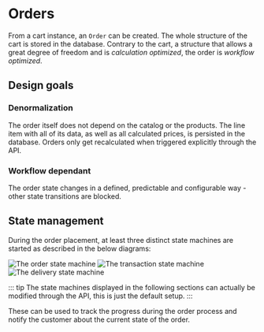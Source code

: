 # Orders

From a cart instance, an `Order` can be created. The whole structure of the cart is stored in the database. Contrary to the cart, a structure that allows a great degree of freedom and is *calculation optimized*, the order is *workflow optimized*.

## Design goals

### Denormalization

The order itself does not depend on the catalog or the products. The line item with all of its data, as well as all calculated prices, is persisted in the database. Orders only get recalculated when triggered explicitly through the API.

### Workflow dependant

The order state changes in a defined, predictable and configurable way - other state transitions are blocked.

## State management

During the order placement, at least three distinct state machines are started as described in the below diagrams:

![The order state machine](../../../.gitbook/assets/order-state-machine.png)
![The transaction state machine](../../../.gitbook/assets/order-payment-state-machine.png)
![The delivery state machine](../../../.gitbook/assets/order-delivery-state-machine.png)

::: tip
The state machines displayed in the following sections can actually be modified through the API, this is just the default setup.
:::

These can be used to track the progress during the order process and notify the customer about the current state of the order.
